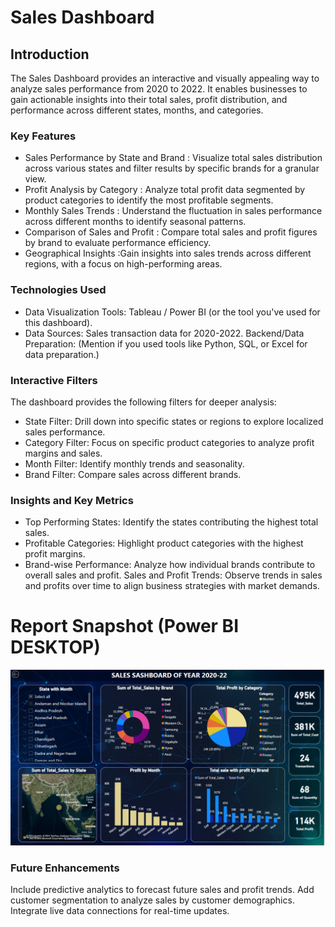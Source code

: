 
# Sales Dashboard



## Introduction

The Sales Dashboard provides an interactive and visually appealing way to analyze sales performance from 2020 to 2022. It enables businesses to gain actionable insights into their total sales, profit distribution, and performance across different states, months, and categories.




### Key Features

- Sales Performance by State and Brand : Visualize total sales distribution across various states and filter results by specific brands for a granular view.
- Profit Analysis by Category : Analyze total profit data segmented by product categories to identify the most profitable segments.
- Monthly Sales Trends : Understand the fluctuation in sales performance across different months to identify seasonal patterns.
- Comparison of Sales and Profit : Compare total sales and profit figures by brand to evaluate performance efficiency.
- Geographical Insights :Gain insights into sales trends across different regions, with a focus on high-performing areas.

### Technologies Used
- Data Visualization Tools: Tableau / Power BI (or the tool you've used for this dashboard).
- Data Sources: Sales transaction data for 2020-2022.
Backend/Data Preparation: (Mention if you used tools like Python, SQL, or Excel for data preparation.)

### Interactive Filters
The dashboard provides the following filters for deeper analysis:

- State Filter: Drill down into specific states or regions to explore localized sales performance.
- Category Filter: Focus on specific product categories to analyze profit margins and sales.
- Month Filter: Identify monthly trends and seasonality.
- Brand Filter: Compare sales across different brands.

### Insights and Key Metrics
- Top Performing States: Identify the states contributing the highest total sales.
- Profitable Categories: Highlight product categories with the highest profit margins.
- Brand-wise Performance: Analyze how individual brands contribute to overall sales and profit.
Sales and Profit Trends: Observe trends in sales and profits over time to align business strategies with market demands.
  
 # Report Snapshot (Power BI DESKTOP)

 
![Dashboard_upload](https://github.com/riyasharma029/PowerBI_Dashboard_1/blob/818bf774bc3811e6854914a73e241ad95478c0fb/Sales%20Dashboard.png)

### Future Enhancements
Include predictive analytics to forecast future sales and profit trends.
Add customer segmentation to analyze sales by customer demographics.
Integrate live data connections for real-time updates.

